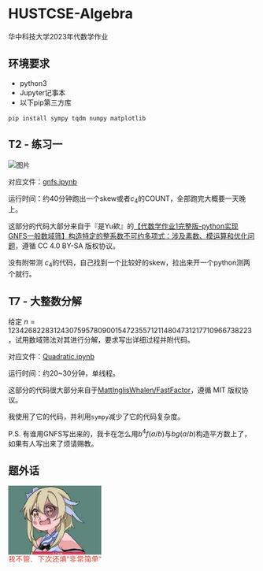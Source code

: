 # HUSTCSE-Algebra
华中科技大学2023年代数学作业

## 环境要求

- python3
- Jupyter记事本
- 以下pip第三方库

```shell
pip install sympy tqdm numpy matplotlib
```

## T2 - 练习一

![图片](https://github.com/6QHTSK/HUSTCSE-Algebra/assets/62872488/8a691993-95d2-4f45-9c7f-761f1352709f)

对应文件：[gnfs.ipynb](gnfs.ipynb)

运行时间：约40分钟跑出一个skew或者$c_4$的COUNT，全部跑完大概要一天晚上。

这部分的代码大部分来自于『是Yu欸』的[【代数学作业1完整版-python实现GNFS一般数域筛】构造特定的整系数不可约多项式：涉及素数、模运算和优化问题](https://blog.csdn.net/wtyuong/article/details/135102439)，遵循 CC 4.0 BY-SA 版权协议。

没有附带测 $` c_4 `$的代码，自己找到一个比较好的skew，拉出来开一个python测两个就行。

## T7 - 大整数分解

给定 $` n=1234268228312430759578090015472355712114804731217710966738223 `$ ，试用数域筛法对其进行分解，要求写出详细过程并附代码。

对应文件：[Quadratic.ipynb](Quadratic.ipynb)

运行时间：约20~30分钟，单线程。

这部分的代码很大部分来自于[MattInglisWhalen/FastFactor](https://github.com/MattInglisWhalen/FastFactor)，遵循 MIT 版权协议。

我使用了它的代码，并利用`sympy`减少了它的代码复杂度。

P.S. 有谁用GNFS写出来的，我卡在怎么用$`b^4f(a/b)`$与$`bg(a/b)`$构造平方数上了，如果有人写出来了烦请赐教。

## 题外话

<img src="https://github.com/6QHTSK/HUST-Compilers-Principles-Task/blob/b482d56085c79c0911a6a1e51d81d0f562fb2e1d/assets/meme1.jpeg" alt="meme" style="width: 5cm;">
